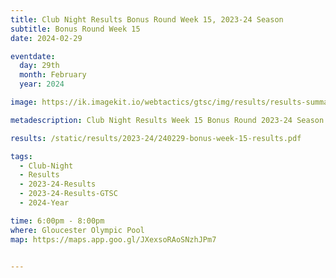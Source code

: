 ```yaml
---
title: Club Night Results Bonus Round Week 15, 2023-24 Season
subtitle: Bonus Round Week 15 
date: 2024-02-29

eventdate:
  day: 29th
  month: February
  year: 2024

image: https://ik.imagekit.io/webtactics/gtsc/img/results/results-summary-15.jpg

metadescription: Club Night Results Week 15 Bonus Round 2023-24 Season

results: /static/results/2023-24/240229-bonus-week-15-results.pdf

tags:
  - Club-Night
  - Results
  - 2023-24-Results
  - 2023-24-Results-GTSC
  - 2024-Year

time: 6:00pm - 8:00pm
where: Gloucester Olympic Pool
map: https://maps.app.goo.gl/JXexsoRAoSNzhJPm7


---
```





